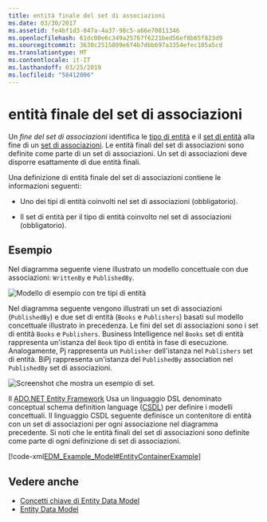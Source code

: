 ```yaml
---
title: entità finale del set di associazioni
ms.date: 03/30/2017
ms.assetid: fe4bf1d3-047a-4a37-98c5-a66e70811346
ms.openlocfilehash: 61dc00e6c349a25767f6221bed56ef8b65f823d9
ms.sourcegitcommit: 3630c2515809e6f4b7dbb697a3354efec105a5cd
ms.translationtype: MT
ms.contentlocale: it-IT
ms.lasthandoff: 03/25/2019
ms.locfileid: "58412006"
---
```

# <a name="association-set-end"></a>entità finale del set di associazioni
Un *fine del set di associazioni* identifica le [tipo di entità](../../../../docs/framework/data/adonet/entity-type.md) e il [set di entità](../../../../docs/framework/data/adonet/entity-set.md) alla fine di un [set di associazioni](../../../../docs/framework/data/adonet/association-set.md). Le entità finali del set di associazioni sono definite come parte di un set di associazioni. Un set di associazioni deve disporre esattamente di due entità finali.  
  
 Una definizione di entità finale del set di associazioni contiene le informazioni seguenti:  
  
-   Uno dei tipi di entità coinvolti nel set di associazioni (obbligatorio).  
  
-   Il set di entità per il tipo di entità coinvolto nel set di associazioni (obbligatorio).  
  
## <a name="example"></a>Esempio  
 Nel diagramma seguente viene illustrato un modello concettuale con due associazioni: `WrittenBy` e `PublishedBy`.  
  
 ![Modello di esempio con tre tipi di entità](./media/association-set-end/example-model-three-entity-types.gif)  
  
 Nel diagramma seguente vengono illustrati un set di associazioni (`PublishedBy`) e due set di entità (`Books` e `Publishers`) basati sul modello concettuale illustrato in precedenza. Le fini del set di associazioni sono i set di entità `Books` e `Publishers`. Business Intelligence nel `Books` set di entità rappresenta un'istanza del `Book` tipo di entità in fase di esecuzione. Analogamente, Pj rappresenta un `Publisher` dell'istanza nel `Publishers` set di entità. BiPj rappresenta un'istanza del `PublishedBy` association nel `PublishedBy` set di associazioni.  
  
 ![Screenshot che mostra un esempio di set.](./media/association-set-end/sets-example-association.gif)  
  
 Il [ADO.NET Entity Framework](../../../../docs/framework/data/adonet/ef/index.md) Usa un linguaggio DSL denominato conceptual schema definition language ([CSDL](../../../../docs/framework/data/adonet/ef/language-reference/csdl-specification.md)) per definire i modelli concettuali. Il linguaggio CSDL seguente definisce un contenitore di entità con un set di associazioni per ogni associazione nel diagramma precedente. Si noti che le entità finali del set di associazioni sono definite come parte di ogni definizione di set di associazioni.  
  
 [!code-xml[EDM_Example_Model#EntityContainerExample](../../../../samples/snippets/xml/VS_Snippets_Data/edm_example_model/xml/books.edmx#entitycontainerexample)]  
  
## <a name="see-also"></a>Vedere anche
- [Concetti chiave di Entity Data Model](../../../../docs/framework/data/adonet/entity-data-model-key-concepts.md)
- [Entity Data Model](../../../../docs/framework/data/adonet/entity-data-model.md)
